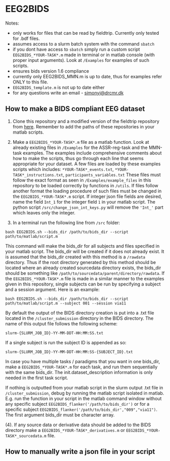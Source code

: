 # EEG2BIDS

Notes:
- only works for files that can be read by fieldtrip. Currently only tested for .bdf files.
- assumes access to a slurm batch system with the command ```sbatch```
- if you dont have access to ```sbatch``` simply run a custom script ```EEG2BIDS_*YOUR-TASK*.m``` made in terminal or in matlab console (with proper input arguments). Look at ```/Examples``` for examples of such scripts.
- ensures bids version 1.6 compliance
- currently only EEG2BIDS_MMN.m is up to date, thus for examples refer ONLY to this file.
- ```EEG2BIDS_template.m``` is not up to date either
- for any questions write an email - simonyj@drcmr.dk


## How to make a BIDS compliant EEG dataset

1. Clone this repository and a modified version of the fieldtrip repository from [here](https://github.com/SimonYamazaki/fieldtrip). Remember to add the paths of these repositories in your matlab scripts.

2. Make a ```EEG2BIDS_*YOUR-TASK*.m``` file as a matlab function. Look at already existing files in ```/Examples``` for the ASSR-reg-task and the MMN-task examples. The examples include comprehensive comments about how to make the scripts, thus go through each line that seems appropriate for your dataset. A few files are loaded by these examples scripts which includes:
	```*YOUR-TASK*_events.txt```,
	```*YOUR-TASK*_instructions.txt```,
	```participants_variables.txt```
These files must follow the exact format as seen in ```/Examples/example_files``` in this repository to be loaded correctly by functions in ```/utils```. If files follow another format the loading procedure of such files must be changed in the ```EEG2BIDS_*YOUR-TASK*.m``` script. If integer json file fields are desired, name the field ```Int_1``` for the integer field ```1``` in your matlab script. The python script ```/src/change_json_int_keys.py``` will remove the ```'Int_'``` part which leaves only the integer.


3. In a terminal run the following line from ```/src``` folder:
```
bash EEG2BIDS.sh --bids_dir /path/to/bids_dir --script path/to/matlab/script.m
```
This command will make the bids_dir for all subjects and files specified in your matlab script. The bids_dir will be created if it does not already exist. It is assumed that the bids_dir created with this method is a ```/rawdata``` directory. Thus if the root directory generated by this method should be located where an already created sourcedata directory exists, the bids_dir should be something like ```/path/to/sourcedata/parent/directory/rawdata```. If the ```EEG2BIDS_*YOUR-TASK*.m``` file is made in a similar manner to the examples given in this repository, single subjects can be run by specifying a subject and a session argument. Here is an example:

```
bash EEG2BIDS.sh --bids_dir /path/to/bids_dir --script path/to/matlab/script.m --subject 001 --session via11
```

By default the output of the BIDS directory creation is put into a .txt file located in the ```/cluster_submission``` directory in the BIDS directory. The name of this output file follows the following scheme:
```
slurm-{SLURM_JOB_ID}-YY-MM-DDT-HH:MM:SS.txt
```
If a single subject is run the subject ID is appended as so:
```
slurm-{SLURM_JOB_ID}-YY-MM-DDT-HH:MM:SS-{SUBJECT_ID}.txt
```

In case you have multiple tasks / paradigms that you want in one bids_dir, make a ```EEG2BIDS_*YOUR-TASK*.m``` for each task, and run them sequentially with the same bids_dir. The init.dataset_description information is only needed in the first task script.

If nothing is outputted from your matlab script in the slurm output .txt file in ```/cluster_submission```, debug by running the matlab script isolated in matlab. E.g. run the function in your script in the matlab command window without any specific subject ```EEG2BIDS_flanker('/path/to/bids_dir')``` or for a specific subject ```EEG2BIDS_flanker('/path/to/bids_dir',"009","via11")```. The first argument bids_dir must be character array.

(4). If any source data or derivative data should be added to the BIDS directory make a ```EEG2BIDS_*YOUR-TASK*_derivatives.m``` or ```EEG2BIDS_*YOUR-TASK*_sourcedata.m``` file.


## How to manually write a json file in your script
